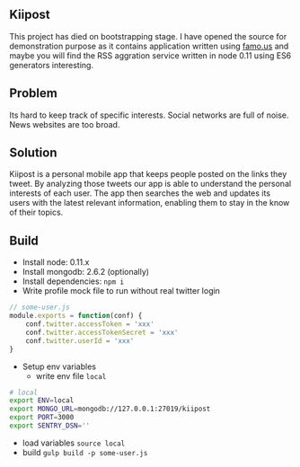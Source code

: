 ## Kiipost

This project has died on bootstrapping stage. I have opened the source for demonstration purpose as it contains application written using [famo.us](http://famo.us) and maybe you will find the RSS aggration service written in node 0.11 using ES6 generators interesting.

## Problem
Its hard to keep track of specific interests. Social networks are full of noise. News websites are too broad.

## Solution
Kiipost is a personal mobile app that keeps people posted on the links they tweet. By analyzing those tweets our app is able to understand the personal interests of each user. The app then searches the web and updates its users with the latest relevant information, enabling them to stay in the know of their topics.

## Build

- Install node: 0.11.x
- Install mongodb: 2.6.2 (optionally)
- Install dependencies: `npm i`
- Write profile mock file to run without real twitter login

```javascript
// some-user.js
module.exports = function(conf) {
    conf.twitter.accessToken = 'xxx'
    conf.twitter.accessTokenSecret = 'xxx'
    conf.twitter.userId = 'xxx'
}
```
- Setup env variables
  - write env file `local`
```bash
# local
export ENV=local
export MONGO_URL=mongodb://127.0.0.1:27019/kiipost
export PORT=3000
export SENTRY_DSN=''
```
  - load variables `source local`
- build `gulp build -p some-user.js`

